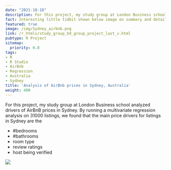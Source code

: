 ```yaml
---
date: "2021-10-18"
description: For this project, my study group at London Business school analyzed drivers of AirBnB prices in Sydney. By running a multivariate regression analysis on 31000 listings, we found that the main price drivers for listings in Sydney are the #bedrooms, #bathrooms, room type, review ratings and whether or not the host is verified.
fact: Interesting little tidbit shown below image on summary and detail page
featured: true
image: /img/Sydney_airbnb.png
link: /r_htmls/study_group_b9_group_project_last_v.html
pubtype: R Project
sitemap:
  priority: 0.8
tags:
- R
- R Studio
- AirBnb
- Regression
- Australia
- Sydney
title: 'Analysis of AirBnb prices in Sydney, Australia'
weight: 400
---
```


For this project, my study group at London Business school analyzed drivers of AirBnB prices in Sydney. By running a multivariate regression analysis on 31000 listings, we found that the main price drivers for listings in Sydney are the
- #bedrooms
- #bathrooms
- room type
- review ratings 
- host being verified

![](/img/sydney_regression.png)